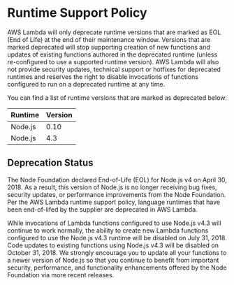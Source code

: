 # Runtime Support Policy<a name="runtime-support-policy"></a>

AWS Lambda will only deprecate runtime versions that are marked as EOL \(End of Life\) at the end of their maintenance window\. Versions that are marked deprecated will stop supporting creation of new functions and updates of existing functions authored in the deprecated runtime \(unless re\-configured to use a supported runtime version\)\. AWS Lambda will also not provide security updates, technical support or hotfixes for deprecated runtimes and reserves the right to disable invocations of functions configured to run on a deprecated runtime at any time\. 

You can find a list of runtime versions that are marked as deprecated below:


| Runtime | Version | 
| --- | --- | 
| Node\.js |  0\.10  | 
| Node\.js |  4\.3  | 

## Deprecation Status<a name="runtime-support-policy-ongoing"></a>

The Node Foundation declared End\-of\-Life \(EOL\) for Node\.js v4 on April 30, 2018\. As a result, this version of Node\.js is no longer receiving bug fixes, security updates, or performance improvements from the Node Foundation\. Per the AWS Lambda runtime support policy, language runtimes that have been end\-of\-lifed by the supplier are deprecated in AWS Lambda\.

 While invocations of Lambda functions configured to use Node\.js v4\.3 will continue to work normally, the ability to create new Lambda functions configured to use the Node\.js v4\.3 runtime will be disabled on July 31, 2018\. Code updates to existing functions using Node\.js v4\.3 will be disabled on October 31, 2018\. We strongly encourage you to update all your functions to a newer version of Node\.js so that you continue to benefit from important security, performance, and functionality enhancements offered by the Node Foundation via more recent releases\. 